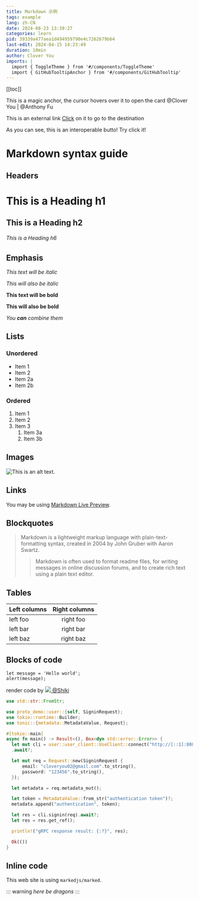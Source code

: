 ```yaml
---
title: Markdown 示例
tags: example
lang: zh-CN
date: 2024-08-23 13:39:27
categories: learn
pid: 39339a477aea1d494959790e4c7262679b64
last-edit: 2024-04-15 14:23:49
duration: 10min
author: Clover You
imports: |
  import { ToggleTheme } from '#/components/ToggleTheme'
  import { GitHubTooltipAnchor } from '#/components/GitHubTooltip'
---
```

[[toc]]

This is a magic anchor, the cursor hovers over it to open the card <GitHubTooltipAnchor user="Clover-You" href="http://www.ctong.top">@Clover You</GitHubTooltipAnchor> | <GitHubTooltipAnchor user="antfu" href="https://github.com/antfu">@Anthony Fu</GitHubTooltipAnchor>

This is an external link <a href="http://www.ctong.top" target="_blank">Click</a> on it to go to the destination

As you can see, this is an interoperable butto! Try click it!

<div>
  <ToggleTheme />
</div>

# Markdown syntax guide

## Headers

# This is a Heading h1

## This is a Heading h2

###### This is a Heading h6

## Emphasis

*This text will be italic*

*This will also be italic*

**This text will be bold**

**This will also be bold**

*You **can** combine them*

## Lists

### Unordered

* Item 1
* Item 2
* Item 2a
* Item 2b

### Ordered

1. Item 1
2. Item 2
3. Item 3
    1. Item 3a
    2. Item 3b

## Images

<img src="https://markdownlivepreview.com/image/sample.webp" alt="This is an alt text." title="This is a sample image." className="!w-auto" />

## Links

You may be using [Markdown Live Preview](https://markdownlivepreview.com/).

## Blockquotes

> Markdown is a lightweight markup language with plain-text-formatting syntax, created in 2004 by John Gruber with Aaron Swartz.
>
>> Markdown is often used to format readme files, for writing messages in online discussion forums, and to create rich text using a plain text editor.

## Tables

| Left columns  | Right columns |
| ------------- |:-------------:|
| left foo      | right foo     |
| left bar      | right bar     |
| left baz      | right baz     |

## Blocks of code

```
let message = 'Hello world';
alert(message);
```

render code by <a class="markdown-magic-link" href="https://shiki.style" target="_blank" rel="noopener">
  <img class="markdown-magic-link-image" src="https://avatars.githubusercontent.com/u/69196822?v=4" />
  @Shiki
</a>

```rust
use std::str::FromStr;

use proto_demo::user::{self, SigninRequest};
use tokio::runtime::Builder;
use tonic::{metadata::MetadataValue, Request};

#[tokio::main]
async fn main() -> Result<(), Box<dyn std::error::Error>> {
  let mut cli = user::user_client::UseClient::connect("http://[::1]:8081")
  .await?;

  let mut req = Request::new(SigninRequest {
      email: "cloveryou02@gmail.com".to_string(),
      password: "123456".to_string(),
  });

  let metadata = req.metadata_mut();

  let token = MetadataValue::from_str("authentication token")?;
  metadata.append("authentication", token);

  let res = cli.signin(req).await?;
  let res = res.get_ref();

  println!("gRPC response result: {:?}", res);

  Ok(())
}
```

## Inline code

This web site is using `markedjs/marked`.

::: warning
*here be dragons*
:::
